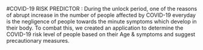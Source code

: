 #COVID-19 RISK PREDICTOR : 
During the unlock period, one of the reasons of abrupt
increase in the number of people affected by COVID-19
everyday is the negligence of people towards the minute
symptoms which develop in their body.
To combat this, we created an application to
determine the COVID-19 risk level of people based on their Age & symptoms and suggest precautionary measures. 
